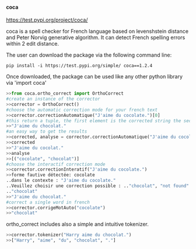 #### coca
https://test.pypi.org/project/coca/ 


coca is a spell checker for French language based on levenshstein distance and Peter Norvig generative algorithm. It can detect French spelling errors within 2 edit distance.

The user can download the package via the following command line:
```cli
pip install -i https://test.pypi.org/simple/ coca==1.2.4
```
Once downloaded, the package can be used like any other python library via 'import coca'

```python
>>from coca.ortho_correct import OrthoCorrect
#create an instance of the corrector 
>>corrector = OrthoCorrect() 
#choose the automatic correction mode for your french text
>>corrector.correctionAutomatique("J'aime du cocolate.")[0]
#this return a tuple, the first element is the corrected string the second element is a list of all the detected errors [(error1, corrected forme1), (error2, corrected forme2)...]
>>"J'aime du chocolat."
#an easy way to get the results
>>corrected, analyse = corrector.correctionAutomatique("J'aime du cocolate.")
>>corrected
>>"J'aime du cocolat."
>>analyse
>>[("cocolate", "chocolat")]
#choose the interactif correction mode
>>corrector.correctionInteratif("J'aime du cocolate.")
>>forme fautive détectée: cocolate
..dans le contexte : "J'aime du cocolate."
..Veuillez choisir une correction possible : .."chocolat", "not found"
.."chocolat" 
>>"J'aime du chocolat."
#correct a single word in french
>>corrector.corrigeMotAuto("cocolate")
>>"chocolat"
```

ortho_correct includes also a simple and intuitive tokenizer.

```python
>>corrector.tokenizer("Harry aime du chocolat.")
>>["Harry", "aime", "du", "chocolat", "."]
```

